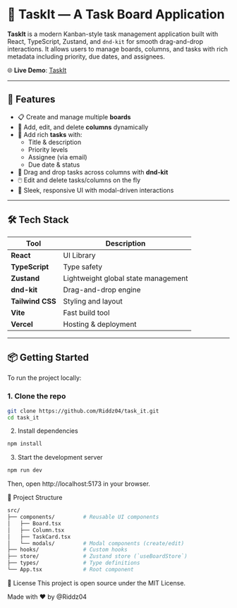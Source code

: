 # 🧠 TaskIt — A Task Board Application

**TaskIt** is a modern Kanban-style task management application built with React, TypeScript, Zustand, and `dnd-kit` for smooth drag-and-drop interactions. It allows users to manage boards, columns, and tasks with rich metadata including priority, due dates, and assignees.

🌐 **Live Demo**: [TaskIt](https://task-it-ebon.vercel.app/)

---

## 🚀 Features

- 📋 Create and manage multiple **boards**
- 📁 Add, edit, and delete **columns** dynamically
- 🧩 Add rich **tasks** with:
  - Title & description
  - Priority levels
  - Assignee (via email)
  - Due date & status
- 🔀 Drag and drop tasks across columns with **dnd-kit**
- 🖱️ Edit and delete tasks/columns on the fly
- 🌙 Sleek, responsive UI with modal-driven interactions

---

## 🛠️ Tech Stack

| Tool | Description |
|------|-------------|
| **React** | UI Library |
| **TypeScript** | Type safety |
| **Zustand** | Lightweight global state management |
| **dnd-kit** | Drag-and-drop engine |
| **Tailwind CSS** | Styling and layout |
| **Vite** | Fast build tool |
| **Vercel** | Hosting & deployment |

---

## 📦 Getting Started

To run the project locally:

### 1. Clone the repo

```bash
git clone https://github.com/Riddz04/task_it.git
cd task_it
```
2. Install dependencies
```bash
npm install
```
3. Start the development server
```bash
npm run dev
```
Then, open http://localhost:5173 in your browser.

📁 Project Structure
```bash
src/
├── components/         # Reusable UI components
│   ├── Board.tsx
│   ├── Column.tsx
│   ├── TaskCard.tsx
│   └── modals/         # Modal components (create/edit)
├── hooks/              # Custom hooks
├── store/              # Zustand store (`useBoardStore`)
├── types/              # Type definitions
└── App.tsx             # Root component
```

📄 License
This project is open source under the MIT License.

Made with ❤️ by @Riddz04
